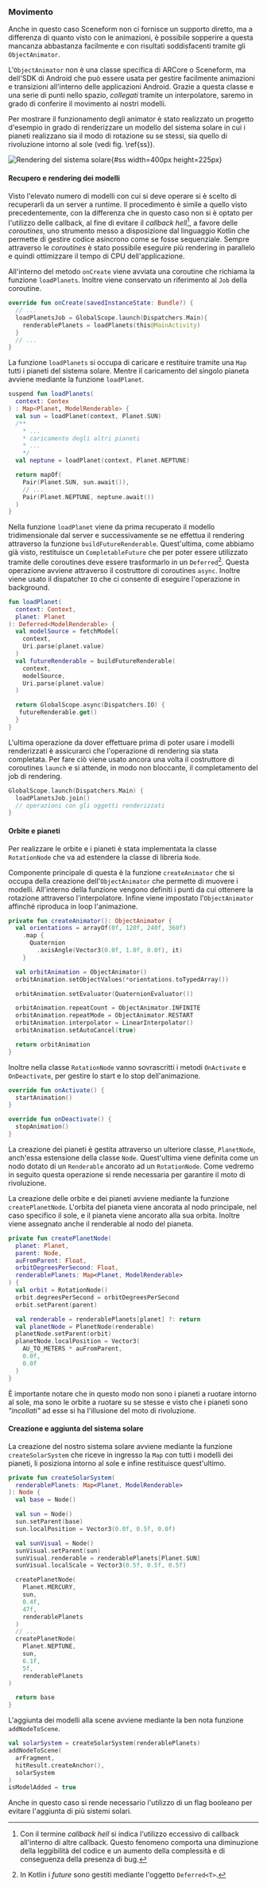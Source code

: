 ### Movimento

Anche in questo caso Sceneform non ci fornisce un supporto diretto, ma a differenza di quanto visto con le animazioni, è possibile sopperire a questa mancanza abbastanza facilmente e con risultati soddisfacenti tramite gli `ObjectAnimator`.

L'`ObjectAnimator` non è una classe specifica di ARCore o Sceneform, ma dell'SDK di Android che può essere usata per gestire facilmente animazioni e transizioni all'interno delle applicazioni Android.
Grazie a questa classe e una serie di punti nello spazio, *collegati* tramite un interpolatore, saremo in grado di conferire il movimento ai nostri modelli.

Per mostrare il funzionamento degli animator è stato realizzato un progetto d'esempio in grado di renderizzare un modello del sistema solare in cui i pianeti realizzano sia il modo di rotazione su se stessi, sia quello di rivoluzione intorno al sole (vedi fig. \ref{ss}).

![Rendering del sistema solare](figures/ss.png){#ss width=400px height=225px}

#### Recupero e rendering dei modelli

Visto l'elevato numero di modelli con cui si deve operare si è scelto di recuperarli da un server a runtime.
Il procedimento è simile a quello visto precedentemente, con la differenza che in questo caso non si è optato per l'utilizzo delle callback, al fine di evitare il *callback hell*[^callback-hell], a favore delle *coroutines*, uno strumento messo a disposizione dal linguaggio Kotlin che permette di gestire codice asincrono come se fosse sequenziale.
Sempre attraverso le *coroutines* è stato possibile eseguire più rendering in parallelo e quindi ottimizzare il tempo di CPU dell'applicazione.

All'interno del metodo `onCreate` viene avviata una coroutine che richiama la funzione `loadPlanets`.
Inoltre viene conservato un riferimento al `Job` della coroutine.

```kotlin
override fun onCreate(savedInstanceState: Bundle?) {
  // ...
  loadPlanetsJob = GlobalScope.launch(Dispatchers.Main){
    renderablePlanets = loadPlanets(this@MainActivity)
  }
  // ...
}
```
La funzione `loadPlanets` si occupa di caricare e restituire tramite una `Map` tutti i pianeti del sistema solare.
Mentre il caricamento del singolo pianeta avviene mediante la funzione `loadPlanet`.

```kotlin
suspend fun loadPlanets(
  context: Contex
) : Map<Planet, ModelRenderable> {
  val sun = loadPlanet(context, Planet.SUN)
  /** 
    * ...
    * caricamento degli altri pianeti
    * ...
    */
  val neptune = loadPlanet(context, Planet.NEPTUNE)

  return mapOf(
    Pair(Planet.SUN, sun.await()),
   	// ...
    Pair(Planet.NEPTUNE, neptune.await())
  )
}
```

Nella funzione `loadPlanet` viene da prima recuperato il modello tridimensionale dal server e successivamente se ne effettua il rendering attraverso la funzione `buildFutureRenderable`.
Quest'ultima, come abbiamo già visto, restituisce un `CompletableFuture` che per poter essere utilizzato tramite delle coroutines deve essere trasformarlo in un `Deferred`[^deferred].
Questa operazione avviene attraverso il costruttore di coroutines `async`.
Inoltre viene usato il dispatcher `IO` che ci consente di eseguire l'operazione in background.

```kotlin
fun loadPlanet(
  context: Context,
  planet: Planet
): Deferred<ModelRenderable> {
  val modelSource = fetchModel(
    context,
    Uri.parse(planet.value)
  )
  val futureRenderable = buildFutureRenderable(
    context,
    modelSource,
    Uri.parse(planet.value)
  )

  return GlobalScope.async(Dispatchers.IO) {
   futureRenderable.get()
  }
}
```

L'ultima operazione da dover effettuare prima di poter usare i modelli renderizzati è assicurarci che l'operazione di rendering sia stata completata.
Per fare ciò viene usato ancora una volta il costruttore di coroutines `launch` e si attende, in modo non bloccante, il completamento del job di rendering.

```kotlin
GlobalScope.launch(Dispatchers.Main) {
  loadPlanetsJob.join()
  // operazioni con gli oggetti renderizzati
}
```

#### Orbite e pianeti

Per realizzare le orbite e i pianeti è stata implementata la classe `RotationNode` che va ad estendere la classe di libreria `Node`.

Componente principale di questa è la funzione `createAnimator` che si occupa della creazione dell'`ObjectAnimator` che permette di muovere i modelli.
All'interno della funzione vengono definiti i punti da cui ottenere la rotazione attraverso l'interpolatore.
Infine viene impostato l'`ObjectAnimator` affinché riproduca in loop l'animazione.

```kotlin
private fun createAnimator(): ObjectAnimator {
  val orientations = arrayOf(0f, 120f, 240f, 360f)
    .map { 
      Quaternion
        .axisAngle(Vector3(0.0f, 1.0f, 0.0f), it)
    }

  val orbitAnimation = ObjectAnimator()
  orbitAnimation.setObjectValues(*orientations.toTypedArray())

  orbitAnimation.setEvaluator(QuaternionEvaluator())

  orbitAnimation.repeatCount = ObjectAnimator.INFINITE
  orbitAnimation.repeatMode = ObjectAnimator.RESTART
  orbitAnimation.interpolator = LinearInterpolator()
  orbitAnimation.setAutoCancel(true)

  return orbitAnimation
}
```

Inoltre nella classe `RotationNode` vanno sovrascritti i metodi `OnActivate` e `OnDeactivate`, per gestire lo start e lo stop dell'animazione.

```kotlin
override fun onActivate() {
  startAnimation()
}

override fun onDeactivate() {
  stopAnimation()
}
```

La creazione dei pianeti è gestita attraverso un ulteriore classe, `PlanetNode`, anch'essa estensione della classe `Node`.
Quest'ultima viene definita come un nodo dotato di un `Renderable` ancorato ad un `RotationNode`.
Come vedremo in seguito questa operazione si rende necessaria per garantire il moto di rivoluzione.

La creazione delle orbite e dei pianeti avviene mediante la funzione `createPlanetNode`.
L'orbita del pianeta viene ancorata al nodo principale, nel caso specifico il sole, e il pianeta viene ancorato alla sua orbita.
Inoltre viene assegnato anche il renderable al nodo del pianeta.

```kotlin
private fun createPlanetNode(
  planet: Planet,
  parent: Node,
  auFromParent: Float,
  orbitDegreesPerSecond: Float,
  renderablePlanets: Map<Planet, ModelRenderable>
) {
  val orbit = RotationNode()
  orbit.degreesPerSecond = orbitDegreesPerSecond
  orbit.setParent(parent)

  val renderable = renderablePlanets[planet] ?: return
  val planetNode = PlanetNode(renderable)
  planetNode.setParent(orbit)
  planetNode.localPosition = Vector3(
    AU_TO_METERS * auFromParent,
    0.0f,
    0.0f
  )
}
```

È importante notare che in questo modo non sono i pianeti a ruotare intorno al sole, ma sono le orbite a ruotare su se stesse e visto che i pianeti sono *"incollati"* ad esse si ha l'illusione del moto di rivoluzione.

#### Creazione e aggiunta del sistema solare

La creazione del nostro sistema solare avviene mediante la funzione `createSolarSystem` che riceve in ingresso la `Map` con tutti i modelli dei pianeti, li posiziona intorno al sole e infine restituisce quest'ultimo.

```kotlin
private fun createSolarSystem(
  renderablePlanets: Map<Planet, ModelRenderable>
): Node {
  val base = Node()

  val sun = Node()
  sun.setParent(base)
  sun.localPosition = Vector3(0.0f, 0.5f, 0.0f)

  val sunVisual = Node()
  sunVisual.setParent(sun)
  sunVisual.renderable = renderablePlanets[Planet.SUN]
  sunVisual.localScale = Vector3(0.5f, 0.5f, 0.5f)

  createPlanetNode(
    Planet.MERCURY,
    sun,
    0.4f,
    47f,
    renderablePlanets
  )
  // ...
  createPlanetNode(
    Planet.NEPTUNE,
    sun,
    6.1f,
    5f,
    renderablePlanets
)

  return base
}
```

L'aggiunta dei modelli alla scene avviene mediante la ben nota funzione `addNodeToScene`.

```kotlin
val solarSystem = createSolarSystem(renderablePlanets)
addNodeToScene(
  arFragment,
  hitResult.createAnchor(),
  solarSystem
)
isModelAdded = true
```

Anche in questo caso si rende necessario l'utilizzo di un flag booleano per evitare l'aggiunta di più sistemi solari.

[^callback-hell]: Con il termine *callback hell* si indica l'utilizzo eccessivo di callback all'interno di altre callback. Questo fenomeno comporta una diminuzione della leggibilità del codice e un aumento della complessità e di conseguenza della presenza di bug.

[^deferred]: In Kotlin i *future* sono gestiti mediante l'oggetto `Deferred<T>`.
